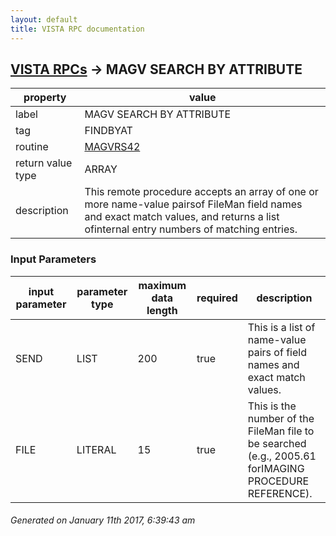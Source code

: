 ```yaml
---
layout: default
title: VISTA RPC documentation
---
```




## [VISTA RPCs](TableOfContent.md) &#8594; MAGV SEARCH BY ATTRIBUTE 

 property | value 
--- | --- 
 label | MAGV SEARCH BY ATTRIBUTE
 tag | FINDBYAT
 routine | [MAGVRS42](http://code.osehra.org/dox/Routine_MAGVRS42_source.html)
 return value type | ARRAY
 description | This remote procedure accepts an array of one or more name-value pairsof FileMan field names and exact match values, and returns a list ofinternal entry numbers of matching entries.

### Input Parameters

| input parameter | parameter type | maximum data length | required | description | 
| --- | --- | --- | --- | --- | 
| SEND | LIST | 200 | true | This is a list of name-value pairs of field names and exact match values. | 
| FILE | LITERAL | 15 | true | This is the number of the FileMan file to be searched (e.g., 2005.61 forIMAGING PROCEDURE REFERENCE). | 




 ###### Generated on January 11th 2017, 6:39:43 am